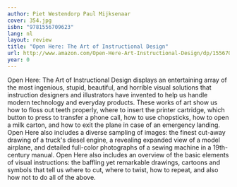 ```yaml
---
author: Piet Westendorp Paul Mijksenaar
cover: 354.jpg
isbn: "9781556709623"
lang: nl
layout: review
title: "Open Here: The Art of Instructional Design"
url: http://www.amazon.com/Open-Here-Art-Instructional-Design/dp/1556709625?SubscriptionId=0VMG0VFGBMRWVRA58R02&tag=ldvd-20&linkCode=xm2&camp=2025&creative=165953&creativeASIN=1556709625
year: 0
---
```


Open Here: The Art of Instructional Design displays an entertaining array of the most ingenious, stupid, beautiful, and horrible visual solutions that instruction designers and illustrators have invented to help us handle modern technology and everyday products. These works of art show us how to floss out teeth properly, where to insert the printer cartridge, which button to press to transfer a phone call, how to use chopsticks, how to open a milk carton, and how to exit the plane in case of an emergency landing. Open Here also includes a diverse sampling of images: the finest cut-away drawing of a truck's diesel engine, a revealing expanded view of a model airplane, and detailed full-color photographs of a sewing machine in a 19th-century manual. Open Here also includes an overview of the basic elements of visual instructions: the baffling yet remarkable drawings, cartoons and symbols that tell us where to cut, where to twist, how to repeat, and also how not to do all of the above.
